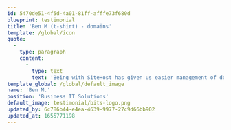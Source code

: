 ```yaml
---
id: 5470de51-4f5d-4a01-81ff-afffe73f680d
blueprint: testimonial
title: 'Ben M (t-shirt) - domains'
template: /global/icon
quote:
  -
    type: paragraph
    content:
      -
        type: text
        text: 'Being with SiteHost has given us easier management of domains and the ability to take care of subscriptions on behalf of clients.'
template_global: /global/default_image
name: 'Ben M.'
position: 'Business IT Solutions'
default_image: testimonial/bits-logo.png
updated_by: 6c786b44-e4ea-4639-9977-27c9d66bb902
updated_at: 1655771198
---
```


